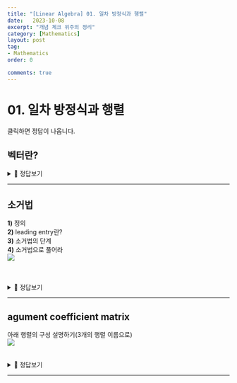 ```yaml
---
title: "[Linear Algebra] 01. 일차 방정식과 행렬"
date:   2023-10-08
excerpt: "개념 체크 위주의 정리"
category: [Mathematics]
layout: post
tag:
- Mathematics
order: 0

comments: true
---
```


# 01. 일차 방정식과 행렬
클릭하면 정답이 나옵니다. 

## **벡터란?**

<details>
<summary>🖤 정답보기</summary>
<div markdown="1">

**크기**와 **방향**을 모두 가진 물리량을 벡터 (vector) 라 한다.

벡터는 흔히 화살표로 표현한다.   
* 화살표의 길이: 벡터의 크기   
* 화살표의 방향: 벡터가 작용하는 방향   
벡터로 기술할 수 있는 물리적 상황은 크기와 방향만 고려하면 충분한 경우가 많다.   
다시 말해, 벡터가 어디에 위치했는지와 무관하게 크기와 방향이 같으면 동일한 벡터로 생각한다.   

  
</div>
</details>

----

## 소거법
**1)** 정의     
**2)** leading entry란?    
**3)** 소거법의 단계      
**4)** 소거법으로 풀어라     
<img src="https://github.com/yerimoh/img/assets/76824611/c296a6ae-6f23-434c-a10b-45bde4e37d42" align="left">    
<br/>
<br/>

<details>
<summary>🖤 정답보기</summary>
<div markdown="1">

**1)** 정의    
* leading entry의 계수가 1이 되오록 역계단 만들기


**2)** 리딩항이란?       
* 한 행에서 0이 아닌 항들 중, 가장 왼쪽 column에 존재하는 항
![image](https://github.com/yerimoh/yerimoh.github.io/assets/76824611/630b6852-208a-4238-bd32-933d3ca43a9c)
여기서 네모를 말함

**3)** 소거법의 단계     
* 1) leading entry를 1로 만듦    
* 2) 후진 대입    

**4)** 소거법으로 풀어라   
<img src="https://github.com/yerimoh/yerimoh.github.io/assets/76824611/43d7aa2b-5868-4d94-8810-3030962c2bd2" align="left"> 
  
</div>
</details>  


----

## agument coefficient matrix
아래 행렬의 구성 설명하기(3개의 행렬 이름으로)    
<img src="https://github.com/yerimoh/yerimoh.github.io/assets/76824611/43faf6b9-46cf-465c-94e4-9f99144a93ea
" align="left">   

<br/>
<br/>

<details>
<summary>🖤 정답보기</summary>
<div markdown="1">

**1)** agument coeffient matrix         
<img src="https://github.com/yerimoh/yerimoh.github.io/assets/76824611/375d7b1f-1d9a-44d7-8cd1-fee928204e62
" align="left">  

**2)** coeffient matrix  
<img src="https://github.com/yerimoh/yerimoh.github.io/assets/76824611/563d64ae-7e75-4e4a-b836-2d2f6b741763
" align="left">  
![image]()

**3)** matrix of constants
<img src="https://github.com/yerimoh/yerimoh.github.io/assets/76824611/71a564ce-840d-4980-b357-70416f30e84f
" align="left">  

  
</div>
</details>  


-----







